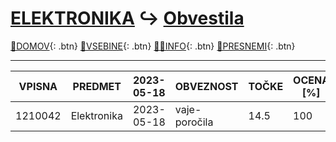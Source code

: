 # [ELEKTRONIKA](../index.md) ↪ [Obvestila](./index.md)

[🏡DOMOV](../index.md){: .btn}
[📝VSEBINE](../Vsebine/index.md){: .btn}
[👨‍🎓INFO](../info.md){: .btn}
[💾PRESNEMI](../Presnemi/index.md){: .btn}

---
 
| VPISNA | PREDMET | 2023-05-18 | OBVEZNOST | TOČKE | OCENA [%] | KOMENTAR | n121 | n131 | n231 | n241 | n311 | n321 | n331 | n341 | n411 | n422 | n423 | n511 | n512 | n521 | n522 |
| ---- | ---- | ---- | ---- | ---- | ---- | ---- | ---- | ---- | ---- | ---- | ---- | ---- | ---- | ---- | ---- | ---- | ---- | ---- | ---- | ---- | ---- |
| 1210042 | Elektronika | 2023-05-18 | vaje-poročila | 14.5 | 100 |  | 1 | 1 | 1 | 1 | 1 | 0.5 | 1 | 1 | 1 | 1 | 1 | 1 | 1 | 1 | 1 |


